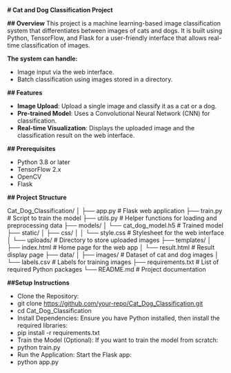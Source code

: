 **# Cat and Dog Classification Project**

**## Overview**
This project is a machine learning-based image classification system that differentiates between images of cats and dogs. It is built using Python, TensorFlow, and Flask for a user-friendly interface that allows real-time classification of images.

**The system can handle:**
- Image input via the web interface.
- Batch classification using images stored in a directory.

**## Features**
- **Image Upload**: Upload a single image and classify it as a cat or a dog.
- **Pre-trained Model**: Uses a Convolutional Neural Network (CNN) for classification.
- **Real-time Visualization**: Displays the uploaded image and the classification result on the web interface.

**## Prerequisites**
- Python 3.8 or later
- TensorFlow 2.x
- OpenCV
- Flask

**## Project Structure**

Cat_Dog_Classification/
│
├── app.py                     # Flask web application
├── train.py                   # Script to train the model
├── utils.py                   # Helper functions for loading and preprocessing data
├── models/
│   └── cat_dog_model.h5       # Trained model
├── static/
│   ├── css/
│   │   └── style.css          # Stylesheet for the web interface
│   └── uploads/               # Directory to store uploaded images
├── templates/
│   ├── index.html             # Home page for the web app
│   └── result.html            # Result display page
├── data/
│   ├── images/                # Dataset of cat and dog images
│   └── labels.csv             # Labels for training images
├── requirements.txt           # List of required Python packages
└── README.md                  # Project documentation

**##Setup Instructions**
- Clone the Repository:
- git clone https://github.com/your-repo/Cat_Dog_Classification.git
- cd Cat_Dog_Classification
- Install Dependencies: Ensure you have Python installed, then install the required libraries:
- pip install -r requirements.txt
- Train the Model (Optional): If you want to train the model from scratch:
- python train.py
- Run the Application: Start the Flask app:
- python app.py
